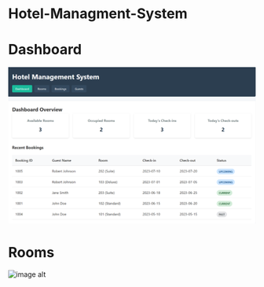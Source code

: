 # Hotel-Managment-System
<h1>Dashboard</h1>

![image alt](https://github.com/Aadarshkumarsingh8084/Hotel-Managment-System/blob/17d99dcc09301c50ac437efc73a5b4df6adbee27/Screenshot%202025-03-30%20183809.png)

<h1>Rooms</h1>

![image alt]()
